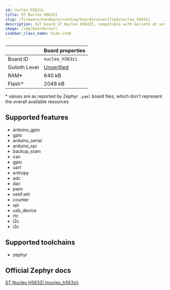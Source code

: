 ```yaml
---
id: nucleo_h563zi
title: ST Nucleo H563ZI
slug: /firmware/hardware/catalog/boards/unverified/nucleo_h563zi
description: IoT board ST Nucleo H563ZI, compatible with Golioth at unverified level.
image: /img/boards/null
sidebar_class_name: hide-item
---
```


[//]: # (This is an auto-generated file, do not edit! Changes to it will be lost upon re-generation)



|                | Board properties     |
| -------------  | -------------------- |
| Board ID       | `nucleo_h563zi` |
| Golioth Level  | [Unverified](/firmware/hardware#unverified-boards) |
| RAM*           | 640 kB |
| Flash*         | 2048 kB |

\* values are as reported by Zephyr `.yaml` board files, which don't represent the overall available resources



## Supported features

* arduino_gpio
* gpio
* arduino_serial
* arduino_spi
* backup_sram
* can
* gpio
* uart
* entropy
* adc
* dac
* pwm
* netif:eth
* counter
* spi
* usb_device
* rtc
* i2c
* i3c

## Supported toolchains

* zephyr

## Official Zephyr docs

[ST Nucleo H563ZI (nucleo_h563zi)](https://docs.zephyrproject.org/latest/boards/st/nucleo_h563zi/doc/index.html)
